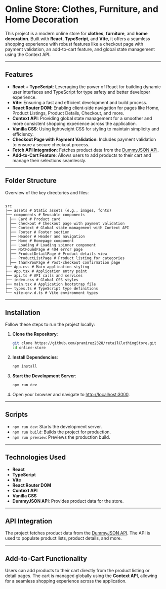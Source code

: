 # Online Store: Clothes, Furniture, and Home Decoration

This project is a modern online store for **clothes**, **furniture**, and **home decoration**. Built with **React**, **TypeScript**, and **Vite**, it offers a seamless shopping experience with robust features like a checkout page with payment validation, an add-to-cart feature, and global state management using the Context API.

---

## Features

- **React + TypeScript**: Leveraging the power of React for building dynamic user interfaces and TypeScript for type safety and better developer experience.
- **Vite**: Ensuring a fast and efficient development and build process.
- **React Router DOM**: Enabling client-side navigation for pages like Home, Product Listings, Product Details, Checkout, and more.
- **Context API**: Providing global state management for a smoother and more consistent shopping experience across the application.
- **Vanilla CSS**: Using lightweight CSS for styling to maintain simplicity and efficiency.
- **Checkout Page with Payment Validation**: Includes payment validation to ensure a secure checkout process.
- **Fetch API Integration**: Fetches product data from the [DummyJSON API](https://dummyjson.com/).
- **Add-to-Cart Feature**: Allows users to add products to their cart and manage their selections seamlessly.

---

## Folder Structure

Overview of the key directories and files:

```

src
|── assets # Static assets (e.g., images, fonts)
├── components # Reusable components
│ ├── Card # Product card
│ ├── Checkout # Checkout page with payment validation
│ ├── Context # Global state management with Context API
│ ├── Footer # Footer section
│ ├── Header # Header and navigation
│ ├── Home # Homepage component
│ ├── Loading # Loading spinner component
│ ├── NotFoundPage # 404 error page
│ ├── ProductDetailPage # Product details view
│ ├── ProductListPage # Product listing for categories
│ ├── thankYouPage # Post-checkout confirmation page
├── App.css # Main application styling
├── App.tsx # Application entry point
├── api.ts # API calls and services
├── index.css # Global CSS styles
├── main.tsx # Application bootstrap file
├── types.ts # TypeScript type definitions
└── vite-env.d.ts # Vite environment types
```

---

## Installation

Follow these steps to run the project locally:

1. **Clone the Repository**:

   ```bash
   git clone https://github.com/pramirez2328/retailClothingStore.git
   cd online-store
   ```

2. **Install Dependencies**:

   ```bash
   npm install
   ```

3. **Start the Development Server**:

   ```bash
   npm run dev
   ```

4. Open your browser and navigate to [http://localhost:3000](http://localhost:3000).

---

## Scripts

- `npm run dev`: Starts the development server.
- `npm run build`: Builds the project for production.
- `npm run preview`: Previews the production build.

---

## Technologies Used

- **React**
- **TypeScript**
- **Vite**
- **React Router DOM**
- **Context API**
- **Vanilla CSS**
- **DummyJSON API**: Provides product data for the store.

---

## API Integration

The project fetches product data from the [DummyJSON API](https://dummyjson.com/). The API is used to populate product lists, product details, and more.

---

## Add-to-Cart Functionality

Users can add products to their cart directly from the product listing or detail pages. The cart is managed globally using the **Context API**, allowing for a seamless shopping experience across the application.
